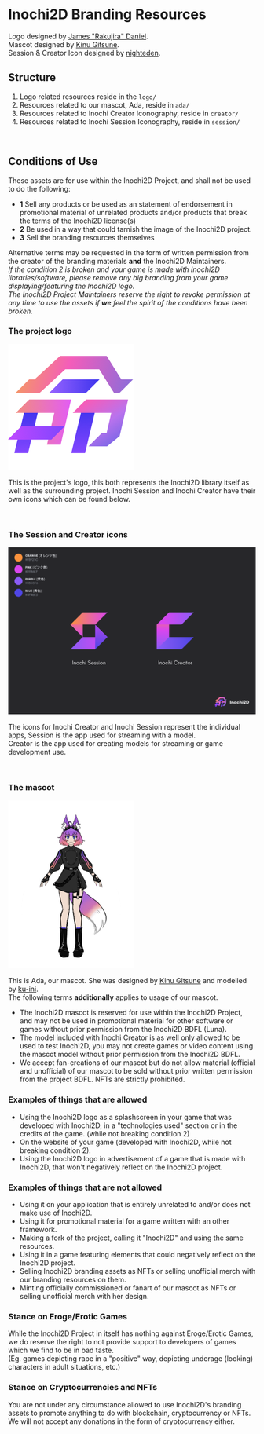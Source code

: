 # Inochi2D Branding Resources
Logo designed by [James "Rakujira" Daniel](https://twitter.com/rakujira).  
Mascot designed by [Kinu Gitsune](https://twitter.com/kinugitsune).  
Session & Creator Icon designed by [nighteden](https://twitter.com/nighteden).  

## Structure
 1. Logo related resources reside in the `logo/`
 2. Resources related to our mascot, Ada, reside in `ada/`
 3. Resources related to Inochi Creator Iconography, reside in `creator/`
 4. Resources related to Inochi Session Iconography, reside in `session/`

&nbsp;
&nbsp;

## Conditions of Use
These assets are for use within the Inochi2D Project, and shall not be used to do the following:
 * **1** Sell any products or be used as an statement of endorsement in promotional material of unrelated products and/or products that break the terms of the Inochi2D license(s)
 * **2** Be used in a way that could tarnish the image of the Inochi2D project.
 * **3** Sell the branding resources themselves

Alternative terms may be requested in the form of written permission from the creator of the branding materials **and** the Inochi2D Maintainers.  
*If the condition 2 is broken and your game is made with Inochi2D libraries/software, please remove any big branding from your game displaying/featuring the Inochi2D logo.*  
*The Inochi2D Project Maintainers reserve the right to revoke permission at any time to use the assets if **we** feel the spirit of the conditions have been broken.*

### The project logo
<img src="https://raw.githubusercontent.com/Inochi2D/branding/main/logo/logo_transparent_256.png" width="256">

This is the project's logo, this both represents the Inochi2D library itself as well as the surrounding project. Inochi Session and Inochi Creator have their own icons which can be found below.

&nbsp;
&nbsp;

### The Session and Creator icons
<img src="https://raw.githubusercontent.com/Inochi2D/branding/main/icons.png" width="512">

The icons for Inochi Creator and Inochi Session represent the individual apps, Session is the app used for streaming with a model.  
Creator is the app used for creating models for streaming or game development use.

&nbsp;
&nbsp;

### The mascot
<img src="https://raw.githubusercontent.com/Inochi2D/branding/main/ada/ada-ref.png" width="256">

This is Ada, our mascot. She was designed by [Kinu Gitsune](https://twitter.com/kinugitsune) and modelled by [ku-ini](https://twitter.com/duckmastah).  
The following terms **additionally** applies to usage of our mascot.  

 * The Inochi2D mascot is reserved for use within the Inochi2D Project, and may not be used in promotional material for other software or games without prior permission from the Inochi2D BDFL (Luna).  
 * The model included with Inochi Creator is as well only allowed to be used to test Inochi2D, you may not create games or video content using the mascot model without prior permission from the Inochi2D BDFL.
 * We accept fan-creations of our mascot but do not allow material (official and unofficial) of our mascot to be sold without prior written permission from the project BDFL. NFTs are strictly prohibited.

### Examples of things that are allowed
 * Using the Inochi2D logo as a splashscreen in your game that was developed with Inochi2D, in a "technologies used" section or in the credits of the game. (while not breaking condition 2)
 * On the website of your game (developed with Inochi2D, while not breaking condition 2).
 * Using the Inochi2D logo in advertisement of a game that is made with Inochi2D, that won't negatively reflect on the Inochi2D project.

### Examples of things that are not allowed
 * Using it on your application that is entirely unrelated to and/or does not make use of Inochi2D.
 * Using it for promotional material for a game written with an other framework.
 * Making a fork of the project, calling it "Inochi2D" and using the same resources.
 * Using it in a game featuring elements that could negatively reflect on the Inochi2D project.
 * Selling Inochi2D branding assets as NFTs or selling unofficial merch with our branding resources on them.
 * Minting officially commissioned or fanart of our mascot as NFTs or selling unofficial merch with her design.

### Stance on Eroge/Erotic Games
While the Inochi2D Project in itself has nothing against Eroge/Erotic Games, we do reserve the right to not provide support to developers of games which we find to be in bad taste.  
(Eg. games depicting rape in a "positive" way, depicting underage (looking) characters in adult situations, etc.)

### Stance on Cryptocurrencies and NFTs
You are not under any circumstance allowed to use Inochi2D's branding assets to promote anything to do with blockchain, cryptocurrency or NFTs.  
We will not accept any donations in the form of cryptocurrency either.
